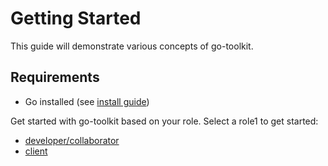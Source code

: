 # Getting Started

This guide will demonstrate various concepts of go-toolkit.

## Requirements
- Go installed (see [install guide](https://go.dev/dl))

Get started with go-toolkit based on your role.
Select a role1 to get started:

- [developer/collaborator](./getting-started/developers/index.md)
- [client](./getting-started/clients/index.md)
